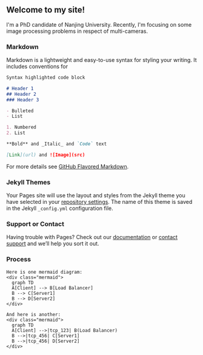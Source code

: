## Welcome to my site!
I'm a PhD candidate of Nanjing University. Recently, I'm focusing on some image processing problems in respect of multi-cameras.

<!-- You can use the [editor on GitHub](https://github.com/peiyaoooo/peiyaoooo.github.io/edit/master/index.md) to maintain and preview the content for your website in Markdown files.

Whenever you commit to this repository, GitHub Pages will run [Jekyll](https://jekyllrb.com/) to rebuild the pages in your site, from the content in your Markdown files. -->

### Markdown

Markdown is a lightweight and easy-to-use syntax for styling your writing. It includes conventions for

```markdown
Syntax highlighted code block

# Header 1
## Header 2
### Header 3

- Bulleted
- List

1. Numbered
2. List

**Bold** and _Italic_ and `Code` text

[Link](url) and ![Image](src)
```

For more details see [GitHub Flavored Markdown](https://guides.github.com/features/mastering-markdown/).

### Jekyll Themes

Your Pages site will use the layout and styles from the Jekyll theme you have selected in your [repository settings](https://github.com/peiyaoooo/peiyaoooo.github.io/settings). The name of this theme is saved in the Jekyll `_config.yml` configuration file.

### Support or Contact

Having trouble with Pages? Check out our [documentation](https://help.github.com/categories/github-pages-basics/) or [contact support](https://github.com/contact) and we’ll help you sort it out.

### Process 
<html>
  <body>
    <script src="https://cdn.jsdelivr.net/npm/mermaid@8.6.0/dist/mermaid.min.js"></script>
    <script>mermaid.initialize({startOnLoad:true});</script>

    Here is one mermaid diagram:
    <div class="mermaid">
      graph TD
      A[Client] --> B[Load Balancer]
      B --> C[Server1]
      B --> D[Server2]
    </div>

    And here is another:
    <div class="mermaid">
      graph TD
      A[Client] -->|tcp_123| B(Load Balancer)
      B -->|tcp_456| C[Server1]
      B -->|tcp_456| D[Server2]
    </div>
  </body>
</html>
</html>